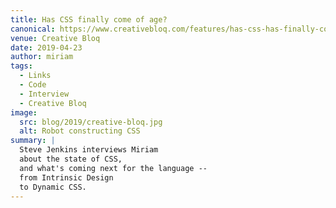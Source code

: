 ```yaml
---
title: Has CSS finally come of age?
canonical: https://www.creativebloq.com/features/has-css-has-finally-come-of-age
venue: Creative Bloq
date: 2019-04-23
author: miriam
tags:
  - Links
  - Code
  - Interview
  - Creative Bloq
image:
  src: blog/2019/creative-bloq.jpg
  alt: Robot constructing CSS
summary: |
  Steve Jenkins interviews Miriam
  about the state of CSS,
  and what's coming next for the language --
  from Intrinsic Design
  to Dynamic CSS.
---
```


